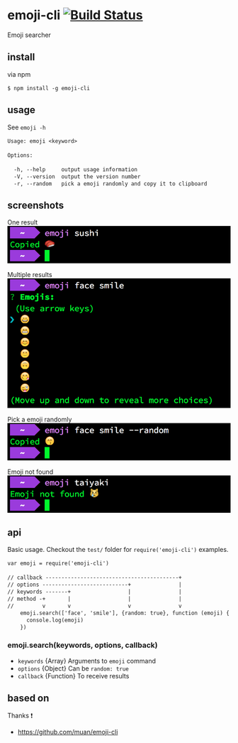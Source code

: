 # emoji-cli [![Build Status](https://api.travis-ci.org/watilde/emoji-cli.svg)](https://travis-ci.org/watilde/emoji-cli)
Emoji searcher

## install
via npm
```
$ npm install -g emoji-cli
```

## usage
See `emoji -h`
```
Usage: emoji <keyword>

Options:

  -h, --help     output usage information
  -V, --version  output the version number
  -r, --random   pick a emoji randomly and copy it to clipboard
```

## screenshots
One result
![emoji](./img/emoji.png)

Multiple results
![emojis](./img/emojis.png)

Pick a emoji randomly
![random emoji](./img/random_emoji.png)

Emoji not found
![emoji not found](./img/emoji_not_found.png)

## api
Basic usage. Checkout the `test/` folder for `require('emoji-cli')` examples.
```
var emoji = require('emoji-cli')

// callback ------------------------------------------+
// options ---------------------------+               |
// keywords -------+                  |               |
// method -+       |                  |               |
//         v       v                  v               v
    emoji.search(['face', 'smile'], {random: true}, function (emoji) {
      console.log(emoji)
    })
```

### emoji.search(keywords, options, callback)
+ `keywords` {Array} Arguments to `emoji` command
+ `options` {Object} Can be `random: true`
+ `callback` {Function} To receive results

## based on
Thanks :exclamation:
+ https://github.com/muan/emoji-cli

